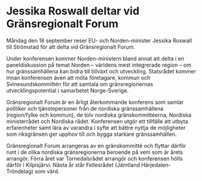 # Jessika Roswall deltar vid Gränsregionalt Forum

Måndag den 18 september reser EU- och Norden-minister Jessika Roswall till Strömstad för att delta vid Gränsregionalt Forum.

Under konferensen kommer Norden-ministern bland annat att delta i en paneldiskussion på temat Norden – världens mest integrerade region – om hur gränssamhällena kan bidra till tillväxt och utveckling. Statsrådet kommer innan konferensen även att möta företagare, kommun och Svinesundskommittén för att samtala om gränsregionernas utvecklingspotential i samarbetet Norge-Sverige.

Gränsregionalt Forum är en årligt återkommande konferens som samlar politiker och tjänstepersoner från de nordiska gränssamhällena (region/fylke och kommun), de tolv nordiska gränskommittéerna, Nordiska ministerrådet och Nordiska rådet. Konferensen utgör ett tillfälle att utbyta erfarenheter samt lära av varandra i syfte att bättre nyttja de möjligheter som riksgränsen ger upphov till och bygga starkare gränssamhällen.

Gränsregionalt Forum arrangeras av en gränskommitté och flyttar därför runt i de olika nordiska gränsregionerna beroende på vem som är årets arrangör. Förra året var Tornedalsrådet arrangör och konferensen hölls därför i Kilpisjärvi. Nästa år står Fellesrådet (Jämtland Härjedalen-Tröndelag) som värd.
